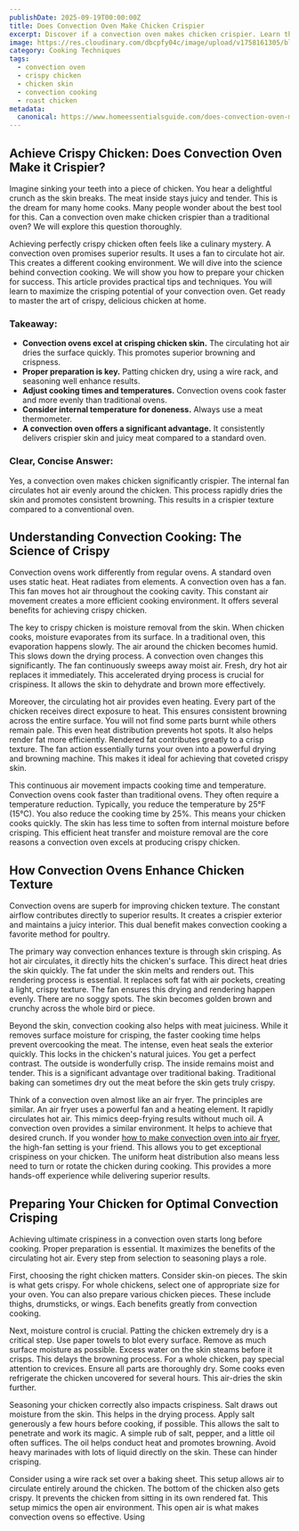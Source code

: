 ```yaml
---
publishDate: 2025-09-19T00:00:00Z
title: Does Convection Oven Make Chicken Crispier
excerpt: Discover if a convection oven makes chicken crispier. Learn the science of air circulation for perfectly browned skin and juicy meat.
image: https://res.cloudinary.com/dbcpfy04c/image/upload/v1758161305/blog_image_1758161305_ak9xt4.webp
category: Cooking Techniques
tags:
  - convection oven
  - crispy chicken
  - chicken skin
  - convection cooking
  - roast chicken
metadata:
  canonical: https://www.homeessentialsguide.com/does-convection-oven-make-chicken-crispier
---
```


## Achieve Crispy Chicken: Does Convection Oven Make it Crispier?

Imagine sinking your teeth into a piece of chicken. You hear a delightful crunch as the skin breaks. The meat inside stays juicy and tender. This is the dream for many home cooks. Many people wonder about the best tool for this. Can a convection oven make chicken crispier than a traditional oven? We will explore this question thoroughly.

Achieving perfectly crispy chicken often feels like a culinary mystery. A convection oven promises superior results. It uses a fan to circulate hot air. This creates a different cooking environment. We will dive into the science behind convection cooking. We will show you how to prepare your chicken for success. This article provides practical tips and techniques. You will learn to maximize the crisping potential of your convection oven. Get ready to master the art of crispy, delicious chicken at home.

### Takeaway:

*   **Convection ovens excel at crisping chicken skin.** The circulating hot air dries the surface quickly. This promotes superior browning and crispness.
*   **Proper preparation is key.** Patting chicken dry, using a wire rack, and seasoning well enhance results.
*   **Adjust cooking times and temperatures.** Convection ovens cook faster and more evenly than traditional ovens.
*   **Consider internal temperature for doneness.** Always use a meat thermometer.
*   **A convection oven offers a significant advantage.** It consistently delivers crispier skin and juicy meat compared to a standard oven.

### Clear, Concise Answer:

Yes, a convection oven makes chicken significantly crispier. The internal fan circulates hot air evenly around the chicken. This process rapidly dries the skin and promotes consistent browning. This results in a crispier texture compared to a conventional oven.

## Understanding Convection Cooking: The Science of Crispy

Convection ovens work differently from regular ovens. A standard oven uses static heat. Heat radiates from elements. A convection oven has a fan. This fan moves hot air throughout the cooking cavity. This constant air movement creates a more efficient cooking environment. It offers several benefits for achieving crispy chicken.

The key to crispy chicken is moisture removal from the skin. When chicken cooks, moisture evaporates from its surface. In a traditional oven, this evaporation happens slowly. The air around the chicken becomes humid. This slows down the drying process. A convection oven changes this significantly. The fan continuously sweeps away moist air. Fresh, dry hot air replaces it immediately. This accelerated drying process is crucial for crispiness. It allows the skin to dehydrate and brown more effectively.

Moreover, the circulating hot air provides even heating. Every part of the chicken receives direct exposure to heat. This ensures consistent browning across the entire surface. You will not find some parts burnt while others remain pale. This even heat distribution prevents hot spots. It also helps render fat more efficiently. Rendered fat contributes greatly to a crisp texture. The fan action essentially turns your oven into a powerful drying and browning machine. This makes it ideal for achieving that coveted crispy skin.

This continuous air movement impacts cooking time and temperature. Convection ovens cook faster than traditional ovens. They often require a temperature reduction. Typically, you reduce the temperature by 25°F (15°C). You also reduce the cooking time by 25%. This means your chicken cooks quickly. The skin has less time to soften from internal moisture before crisping. This efficient heat transfer and moisture removal are the core reasons a convection oven excels at producing crispy chicken.

## How Convection Ovens Enhance Chicken Texture

Convection ovens are superb for improving chicken texture. The constant airflow contributes directly to superior results. It creates a crispier exterior and maintains a juicy interior. This dual benefit makes convection cooking a favorite method for poultry.

The primary way convection enhances texture is through skin crisping. As hot air circulates, it directly hits the chicken's surface. This direct heat dries the skin quickly. The fat under the skin melts and renders out. This rendering process is essential. It replaces soft fat with air pockets, creating a light, crispy texture. The fan ensures this drying and rendering happen evenly. There are no soggy spots. The skin becomes golden brown and crunchy across the whole bird or piece.

Beyond the skin, convection cooking also helps with meat juiciness. While it removes surface moisture for crisping, the faster cooking time helps prevent overcooking the meat. The intense, even heat seals the exterior quickly. This locks in the chicken's natural juices. You get a perfect contrast. The outside is wonderfully crisp. The inside remains moist and tender. This is a significant advantage over traditional baking. Traditional baking can sometimes dry out the meat before the skin gets truly crispy.

Think of a convection oven almost like an air fryer. The principles are similar. An air fryer uses a powerful fan and a heating element. It rapidly circulates hot air. This mimics deep-frying results without much oil. A convection oven provides a similar environment. It helps to achieve that desired crunch. If you wonder [how to make convection oven into air fryer](https://homeessentialsguide.com/how-to-make-convection-oven-into-air-fryer), the high-fan setting is your friend. This allows you to get exceptional crispiness on your chicken. The uniform heat distribution also means less need to turn or rotate the chicken during cooking. This provides a more hands-off experience while delivering superior results.

## Preparing Your Chicken for Optimal Convection Crisping

Achieving ultimate crispiness in a convection oven starts long before cooking. Proper preparation is essential. It maximizes the benefits of the circulating hot air. Every step from selection to seasoning plays a role.

First, choosing the right chicken matters. Consider skin-on pieces. The skin is what gets crispy. For whole chickens, select one of appropriate size for your oven. You can also prepare various chicken pieces. These include thighs, drumsticks, or wings. Each benefits greatly from convection cooking.

Next, moisture control is crucial. Patting the chicken extremely dry is a critical step. Use paper towels to blot every surface. Remove as much surface moisture as possible. Excess water on the skin steams before it crisps. This delays the browning process. For a whole chicken, pay special attention to crevices. Ensure all parts are thoroughly dry. Some cooks even refrigerate the chicken uncovered for several hours. This air-dries the skin further.

Seasoning your chicken correctly also impacts crispiness. Salt draws out moisture from the skin. This helps in the drying process. Apply salt generously a few hours before cooking, if possible. This allows the salt to penetrate and work its magic. A simple rub of salt, pepper, and a little oil often suffices. The oil helps conduct heat and promotes browning. Avoid heavy marinades with lots of liquid directly on the skin. These can hinder crisping.

Consider using a wire rack set over a baking sheet. This setup allows air to circulate entirely around the chicken. The bottom of the chicken also gets crispy. It prevents the chicken from sitting in its own rendered fat. This setup mimics the open air environment. This open air is what makes convection ovens so effective. Using